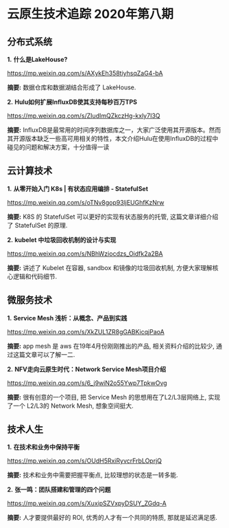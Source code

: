 # 云原生技术追踪 2020年第八期

## 分布式系统

**1.** **什么是LakeHouse?**

https://mp.weixin.qq.com/s/AXykEh358tiyhsqZaG4-bA

**摘要:** 数据仓库和数据湖结合形成了 LakeHouse.

**2.** **Hulu如何扩展InfluxDB使其支持每秒百万TPS**

https://mp.weixin.qq.com/s/ZIudImQZkczHg-kxly7I3Q

**摘要:** InfluxDB是最常用的时间序列数据库之一，大家广泛使用其开源版本。然而其开源版本缺乏一些高可用相关的特性，本文介绍Hulu在使用InfluxDB的过程中碰见的问题和解决方案，十分值得一读

## 云计算技术

**1.** **从零开始入门 K8s | 有状态应用编排 - StatefulSet**

https://mp.weixin.qq.com/s/oTNv8gop93ljEUGhfKzNrw

**摘要:** K8S 的 StatefulSet 可以更好的实现有状态服务的托管, 这篇文章详细介绍了 StatefulSet 的原理.

**2.** **kubelet 中垃圾回收机制的设计与实现**

https://mp.weixin.qq.com/s/NBhWziocdzs_Oidfk2a2BA

**摘要:** 讲述了 Kubelet 在容器, sandbox 和镜像的垃圾回收机制, 方便大家理解核心逻辑和代码细节.

## 微服务技术

**1.** **Service Mesh 浅析：从概念、产品到实践**

https://mp.weixin.qq.com/s/XkZUL1ZR8gGABKicqjPaoA

**摘要:** app mesh 是 aws 在19年4月份刚刚推出的产品, 相关资料介绍的比较少, 通过这篇文章可以了解一二.

**2.** **NFV走向云原生时代：Network Service Mesh项目介绍**

https://mp.weixin.qq.com/s/6_j9wiN2o55Ywp7TpkwOvg

**摘要:** 很有创意的一个项目, 把 Service Mesh 的思想用在了L2/L3层网络上, 实现了一个 L2/L3的 Network Mesh, 想象空间挺大.

## 技术人生

**1.** **在技术和业务中保持平衡**

https://mp.weixin.qq.com/s/OUdH5RxiRyvcrFrbLOprjQ

**摘要:** 技术和业务中需要把握平衡点, 比较理想的状态是一转多能.

**2.** **张一鸣：团队搭建和管理的四个问题**

https://mp.weixin.qq.com/s/XuxipSZVxpyDSUY_ZGdq-A

**摘要:** 人才要提供最好的 ROI, 优秀的人才有一个共同的特质, 那就是延迟满足感.

